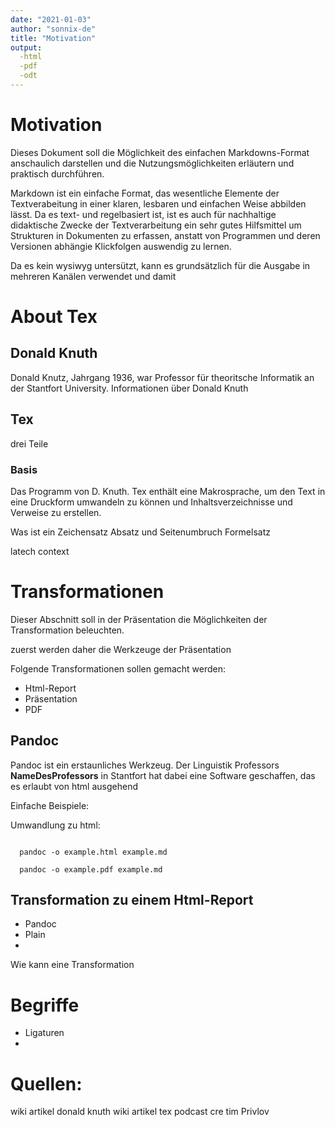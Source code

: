 ```yaml
---
date: "2021-01-03"
author: "sonnix-de"
title: "Motivation"
output: 
  -html
  -pdf
  -odt
---
```


# Motivation

Dieses Dokument soll die Möglichkeit des einfachen Markdowns-Format anschaulich darstellen und die Nutzungsmöglichkeiten erläutern und praktisch durchführen. 

Markdown ist ein einfache Format, das wesentliche Elemente der Textverabeitung in einer klaren, lesbaren und einfachen Weise abbilden lässt. Da es text- und regelbasiert ist, ist es auch für nachhaltige didaktische Zwecke der Textverarbeitung ein sehr gutes Hilfsmittel um Strukturen in Dokumenten zu erfassen, anstatt von Programmen und deren Versionen abhängie Klickfolgen auswendig zu lernen.

Da es kein wysiwyg untersützt, kann es grundsätzlich für die Ausgabe in mehreren Kanälen verwendet und damit 


# About Tex

## Donald Knuth

Donald Knutz, Jahrgang 1936, war Professor für theoritsche Informatik an der Stantfort University.
Informationen über Donald Knuth

## Tex

drei Teile

### Basis 

Das Programm von D. Knuth. Tex enthält eine Makrosprache, um den Text in eine Druckform umwandeln zu können und Inhaltsverzeichnisse und Verweise zu erstellen. 

Was ist ein Zeichensatz
Absatz und Seitenumbruch
Formelsatz

latech
context

# Transformationen

Dieser Abschnitt soll in der Präsentation die Möglichkeiten der Transformation beleuchten.

zuerst werden daher die Werkzeuge der Präsentation 

Folgende Transformationen sollen gemacht werden:

* Html-Report 
* Präsentation 
* PDF
 


## Pandoc

Pandoc ist ein erstaunliches Werkzeug. Der Linguistik Professors __NameDesProfessors__ in Stantfort hat dabei eine Software geschaffen, das es erlaubt von html ausgehend 

Einfache Beispiele:

Umwandlung zu html:
 
<code bash>
  pandoc -o example.html example.md
</code>
<code bash>
  pandoc -o example.pdf example.md
</code>


## 

## Transformation zu einem Html-Report

* Pandoc
* Plain 
* 

Wie kann eine Transformation


# Begriffe

* Ligaturen
* 

# Quellen:

wiki artikel donald knuth
wiki artikel tex
podcast cre tim Privlov


